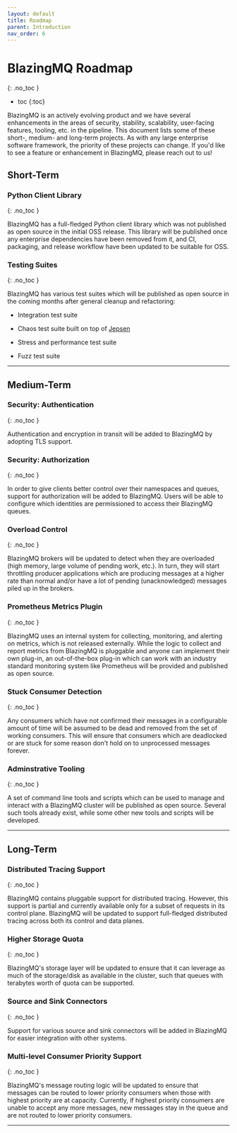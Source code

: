 ```yaml
---
layout: default
title: Roadmap
parent: Introduction
nav_order: 6
---
```


# BlazingMQ Roadmap
{: .no_toc }

* toc
{:toc}

BlazingMQ is an actively evolving product and we have several enhancements in the areas of security, stability, scalability, user-facing
features, tooling, etc. in the pipeline. This document lists some of these short-, medium- and
long-term projects. As with any large enterprise software framework, the priority
of these projects can change. If you'd like to see a feature or enhancement in
BlazingMQ, please reach out to us!

## Short-Term

### Python Client Library
{: .no_toc }

BlazingMQ has a full-fledged Python client library which was not published as
open source in the initial OSS release. This library will be published once
any enterprise dependencies have been removed from it, and CI,
packaging, and release workflow have been updated to be suitable for OSS.

### Testing Suites
{: .no_toc }

BlazingMQ has various test suites which will be published as open source in the
coming months after general cleanup and refactoring:

- Integration test suite

- Chaos test suite built on top of [Jepsen](https://github.com/jepsen-io/jepsen)

- Stress and performance test suite

- Fuzz test suite

---

## Medium-Term

### Security: Authentication
{: .no_toc }

Authentication and encryption in transit will be added to BlazingMQ by adopting
TLS support.

### Security: Authorization
{: .no_toc }

In order to give clients better control over their namespaces and queues,
support for authorization will be added to BlazingMQ. Users will be able to
configure which identities are permissioned to access their BlazingMQ queues.

### Overload Control
{: .no_toc }

BlazingMQ brokers will be updated to detect when they are overloaded (high
memory, large volume of pending work, etc.). In turn, they will start
throttling producer applications which are producing messages at a higher rate than normal
and/or have a lot of pending (unacknowledged) messages piled up in the brokers.

### Prometheus Metrics Plugin
{: .no_toc }

BlazingMQ uses an internal system for collecting, monitoring, and alerting on
metrics, which is not released externally. While the logic to collect and
report metrics from BlazingMQ is pluggable and anyone can implement their own
plug-in, an out-of-the-box plug-in which can work with an industry standard
monitoring system like Prometheus will be provided and published as open
source.

### Stuck Consumer Detection
{: .no_toc }

Any consumers which have not confirmed their messages in a configurable amount
of time will be assumed to be dead and removed from the set of working
consumers. This will ensure that consumers which are deadlocked or are stuck
for some reason don't hold on to unprocessed messages forever.

### Adminstrative Tooling
{: .no_toc }

A set of command line tools and scripts which can be used to manage and interact with a BlazingMQ cluster will be published as open source. Several such tools already exist, while some other new tools and scripts will be developed.

---

## Long-Term

### Distributed Tracing Support
{: .no_toc }

BlazingMQ contains pluggable support for distributed tracing. However, this
support is partial and currently available only for a subset of requests in its
control plane. BlazingMQ will be updated to support full-fledged distributed tracing across both its control and data planes.

### Higher Storage Quota
{: .no_toc }

BlazingMQ's storage layer will be updated to ensure that it can leverage as much
of the storage/disk as available in the cluster, such that queues with
terabytes worth of quota can be supported.

### Source and Sink Connectors
{: .no_toc }

Support for various source and sink connectors will be added in BlazingMQ for
easier integration with other systems.

### Multi-level Consumer Priority Support
{: .no_toc }

BlazingMQ's message routing logic will be updated to ensure that messages can be routed to lower priority consumers when those with highest priority are at capacity. Currently, if highest priority consumers are unable to accept any more messages, new messages stay in the queue and are not routed to lower priority consumers.

---
